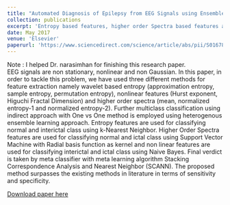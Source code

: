 ```yaml
---
title: "Automated Diagnosis of Epilepsy from EEG Signals using Ensemble Learning Approach"
collection: publications
excerpt: 'Entropy based features, higher order Spectra based features and non linear features are used for classification'
date: May 2017
venue: 'Elsevier'
paperurl: 'https://www.sciencedirect.com/science/article/abs/pii/S0167865517301691'
---
```

Note : I helped Dr. narasimhan for finishing this research paper.</br> 
EEG signals are non stationary, nonlinear and non Gaussian. In this paper, in order to tackle this problem, 
we have used three different methods for feature extraction namely wavelet based entropy (approximation entropy, sample entropy, permutation entropy), nonlinear features (Hurst exponent, Higuchi Fractal Dimension) and higher order spectra (mean, normalized entropy-1 and normalized entropy-2). 
Further multiclass classification using indirect approach with One vs One method is employed using heterogenous ensemble learning approach. Entropy features are used for classifying normal and interictal class using k-Nearest Neighbor. 
Higher Order Spectra features are used for classifying normal and ictal class using Support Vector Machine with Radial basis function as kernel and non linear features are used for classifying interictal and ictal class using Naive Bayes.
Final verdict is taken by meta classifier with meta learning algorithm Stacking Correspondence Analysis and Nearest Neighbor (SCANN). 
The proposed method surpasses the existing methods in literature in terms of sensitivity and specificity.


[Download paper here](http://hackin123.github.io/files/SecondPaper.pdf)

